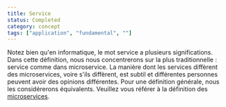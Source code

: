 ```yaml
---
title: Service
status: Completed
category: concept
tags: ["application", "fundamental", ""]
---
```


Notez bien qu'en informatique, le mot service a plusieurs significations.
Dans cette définition, nous nous concentrerons sur la plus traditionnelle : service comme dans microservice.
La manière dont les services diffèrent des microservices, voire s'ils diffèrent, est subtil et différentes personnes peuvent avoir des opinions différentes.
Pour une définition générale, nous les considérerons équivalents.
Veuillez vous référer à la définition des [microservices](/fr/microservices/).

